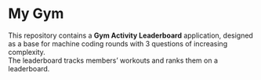 # My Gym

This repository contains a **Gym Activity Leaderboard** application, designed as a base for machine coding rounds with 3 questions of increasing complexity.  
The leaderboard tracks members’ workouts and ranks them on a leaderboard.
